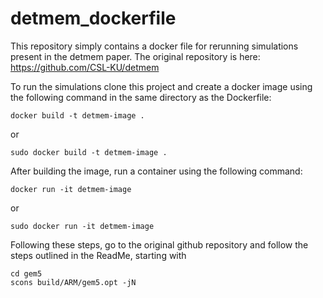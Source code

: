 # detmem_dockerfile
This repository simply contains a docker file for rerunning simulations present in the detmem paper. The original repository is here: https://github.com/CSL-KU/detmem 

To run the simulations clone this project and create a docker image using the following command in the same directory as the Dockerfile:
```
docker build -t detmem-image .
```
or
```
sudo docker build -t detmem-image .
```
After building the image, run a container using the following command:
```
docker run -it detmem-image
```
or 
```
sudo docker run -it detmem-image
```
Following these steps, go to the original github repository and follow the steps outlined in the ReadMe, starting with
```
cd gem5
scons build/ARM/gem5.opt -jN
```
